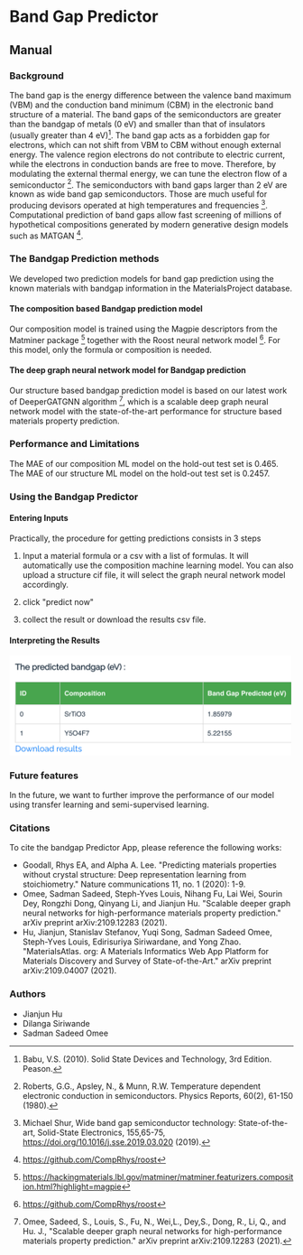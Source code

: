 
# Band Gap Predictor


## Manual

### Background

The band gap is the energy difference between the valence band maximum (VBM) and the conduction band minimum (CBM) in the electronic band structure of a material. The band gaps of the semiconductors are greater than the bandgap of metals (0 eV) and smaller than that of insulators (usually greater than 4 eV)[^1]. The band gap acts as a forbidden gap for electrons, which can not shift from VBM to CBM without enough external energy. The valence region electrons do not contribute to electric current, while the electrons in conduction bands are free to move.   Therefore, by modulating the external thermal energy, we can tune the electron flow of a semiconductor [^2]. The semiconductors with band gaps larger than 2 eV are known as wide band gap semiconductors. Those are much useful for producing devisors operated at high temperatures and frequencies [^3]. Computational prediction of band gaps allow fast screening of millions of hypothetical compositions generated by modern generative design models such as MATGAN [^5]. 




### The Bandgap Prediction methods

We developed two prediction models for band gap prediction using the known materials with bandgap information in the MaterialsProject database. 

#### The composition based Bandgap prediction model

Our composition model is trained using the Magpie descriptors from the Matminer package [^4] together with the Roost neural network model [^5]. 
For this model, only the formula or composition is needed. 

#### The deep graph neural network model for Bandgap prediction

Our structure based bandgap prediction model is based on our latest work of DeeperGATGNN algorithm [^6], which is a scalable deep graph neural network model with the state-of-the-art performance for structure based materials property prediction. 

### Performance and Limitations

The MAE of our composition ML model on the hold-out test set is 0.465. <br>
The MAE of our structure ML model on the hold-out test set is 0.2457. 

### Using the Bandgap Predictor

#### Entering Inputs

Practically, the procedure for getting predictions consists in 3 steps

1. Input a material formula or a csv with a list of formulas. It will automatically use the composition machine learning model. You can also upload a structure cif file, it will select the graph neural network model accordingly. 

2. click "predict now"

3. collect the result or download the results csv file.



#### Interpreting the Results


<img src="img/bandgap.png" width=500>


### Future features

In the future, we want to further improve the performance of our model using transfer learning and semi-supervised learning. 

### Citations

To cite the bandgap Predictor App, please reference the following works:

- Goodall, Rhys EA, and Alpha A. Lee. "Predicting materials properties without crystal structure: Deep representation learning from stoichiometry." Nature communications 11, no. 1 (2020): 1-9.
- Omee, Sadman Sadeed, Steph-Yves Louis, Nihang Fu, Lai Wei, Sourin Dey, Rongzhi Dong, Qinyang Li, and Jianjun Hu. "Scalable deeper graph neural networks for high-performance materials property prediction." arXiv preprint arXiv:2109.12283 (2021).
- Hu, Jianjun, Stanislav Stefanov, Yuqi Song, Sadman Sadeed Omee, Steph-Yves Louis, Edirisuriya Siriwardane, and Yong Zhao. "MaterialsAtlas. org: A Materials Informatics Web App Platform for Materials Discovery and Survey of State-of-the-Art." arXiv preprint arXiv:2109.04007 (2021).


[^1]:  Babu, V.S. (2010). Solid State Devices and Technology, 3rd Edition. Peason.
[^2]: Roberts, G.G., Apsley, N., & Munn, R.W. Temperature dependent electronic conduction in semiconductors. Physics Reports, 60(2), 61-150 (1980).
[^3]: Michael Shur, Wide band gap semiconductor technology: State-of-the-art, Solid-State Electronics, 155,65-75, https://doi.org/10.1016/j.sse.2019.03.020 (2019).
[^4]: https://hackingmaterials.lbl.gov/matminer/matminer.featurizers.composition.html?highlight=magpie
[^5]: https://github.com/CompRhys/roost
[^6]:Omee, Sadeed, S., Louis, S.,  Fu, N., Wei,L., Dey,S., Dong, R.,  Li, Q., and  Hu. J., "Scalable deeper graph neural networks for high-performance materials property prediction." arXiv preprint arXiv:2109.12283 (2021).


### Authors

- Jianjun Hu
- Dilanga Siriwande
- Sadman Sadeed Omee
